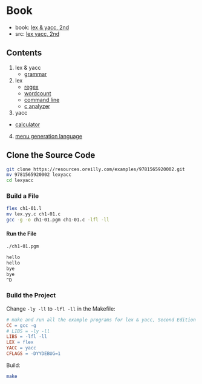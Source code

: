 # Book

- book: [lex & yacc, 2nd](https://learning.oreilly.com/library/view/lex-yacc/9781565920002/)
- src: [lex yacc, 2nd](https://resources.oreilly.com/examples/9781565920002)

## Contents

1. lex & yacc
   - [grammar](src/grammar/README.md)
2. lex
   - [regex](src/regex/README.md)
   - [wordcount](src/wordcount/README.md)
   - [command line](src/command_line/README.md)
   - [c analyzer](src/c_analyzer/README.md)
3. yacc
  - [calculator](src/calculator/README.md)
4. [menu generation language](src/menu_generation_language/README.md)

## Clone the Source Code

```bash
git clone https://resources.oreilly.com/examples/9781565920002.git
mv 9781565920002 lexyacc
cd lexyacc
```

### Build a File

```bash
flex ch1-01.l
mv lex.yy.c ch1-01.c
gcc -g -o ch1-01.pgm ch1-01.c -lfl -ll
```

#### Run the File

```bash
./ch1-01.pgm

hello
hello
bye
bye
^D
```

### Build the Project

Change `-ly -ll` to `-lfl -ll` in the Makefile:

```makefile
# make and run all the example programs for lex & yacc, Second Edition
CC = gcc -g
# LIBS = -ly -ll
LIBS = -lfl -ll
LEX = flex
YACC = yacc
CFLAGS = -DYYDEBUG=1
```

Build:

```bash
make
```

